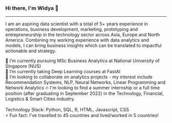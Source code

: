 ### Hi there, I'm Widya 👋 

<hr>

I am an aspiring data scientist with a total of 5+ years experience in operations, business development, marketing, prototyping and entrepreneurship in the technology sector across Asia, Europe and North America. Combining my working experience with data analytics and models, I can bring business insights which can be translated to impactful actionable and strategy.

🔭 I’m currently pursuing MSc Business Analytics at National University of Singapore (NUS) <br>
🌱 I’m currently taking Deep Learning courses at FastAI<br>
👯 I’m looking to collaborate on analytics projects - my interest include Recommendation Systems, NLP, Neural Networks, Linear Programming and Network Analytics
🔥 I'm looking to find a summer internship or a full time position (after graduating in September 2022) in the Technology, Financial, Logistics & Smart Cities industry.
<br><br>
Technology Stack: Python, SQL, R, HTML, Javascript, CSS
<br>
⚡ Fun fact: I've travelled to 45 countries and lived/worked in 5 countries!
